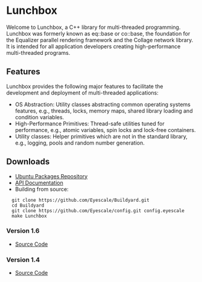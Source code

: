 # Lunchbox

Welcome to Lunchbox, a C++ library for multi-threaded
programming. Lunchbox was formerly known as eq::base or co::base, the
foundation for the Equalizer parallel rendering framework and the Collage
network library. It is intended for all application developers creating
high-performance multi-threaded programs.

## Features

Lunchbox provides the following major features to facilitate the
development and deployment of multi-threaded applications:
* OS Abstraction: Utility classes abstracting common operating systems
  features, e.g., threads, locks, memory maps, shared library loading
  and condition variables.
* High-Performance Primitives: Thread-safe utilities tuned for
  performance, e.g., atomic variables, spin locks and lock-free
  containers.
* Utility classes: Helper primitives which are not in the standard
  library, e.g., logging, pools and random number generation.

## Downloads

* [Ubuntu Packages Repository](https://launchpad.net/~eilemann/+archive/equalizer/)
* [API Documentation](http://eyescale.github.com/)
* Building from source:
```
  git clone https://github.com/Eyescale/Buildyard.git
  cd Buildyard
  git clone https://github.com/Eyescale/config.git config.eyescale
  make Lunchbox
```

### Version 1.6

* [Source Code](http://www.equalizergraphics.com/downloads/Lunchbox-1.6.0.tar.gz)

### Version 1.4

* [Source Code](http://www.equalizergraphics.com/downloads/Lunchbox-1.4.0.tar.gz)

